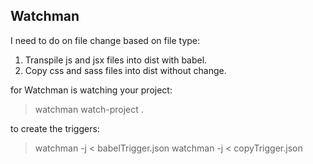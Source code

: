 ## Watchman

I need to do on file change based on file type:

1. Transpile js and jsx files into dist with babel.
2. Copy css and sass files into dist without change.

for Watchman is watching your project:
> watchman watch-project .

to create the triggers:
> watchman -j < babelTrigger.json
> watchman -j < copyTrigger.json
